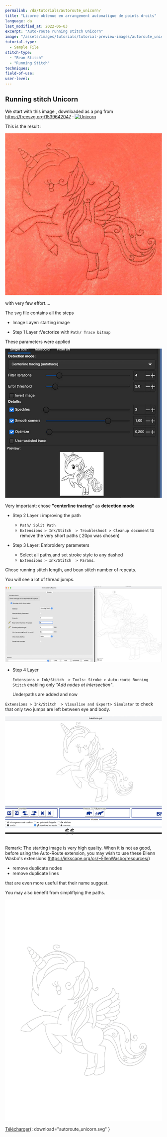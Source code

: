 ```yaml
---
permalink: /da/tutorials/autoroute_unicorn/
title: "Licorne obtenue en arrangement automatique de points droits"
language: da
last_modified_at: 2022-06-03
excerpt: "Auto-route running stitch Unicorn"
image: "/assets/images/tutorials/tutorial-preview-images/autoroute_unicorn.jpg"
tutorial-type:
  - Sample File
stitch-type:
  - "Bean Stitch"
  - "Running Stitch"
techniques:
field-of-use:
user-level:
---
```

## Running stitch Unicorn

We start with this image , downloaded as a png from https://freesvg.org/1539642047 :
<a title="Public Domain" href="https://freesvg.org/1539642047"><img width="512" alt="Unicorn" src="https://freesvg.org/img/1539642047.png"></a>

This is the result :

![Brodée](/assets/images/tutorials/tutorial-preview-images/autoroute_unicorn.jpg)

with very few effort....

The svg file contains all the steps

- Image Layer: starting image

- Step 1 Layer :Vectorize with `Path/ Trace bitmap` 

These parameters were applied

![Paramètres](/assets/images/tutorials/autoroute/autoroute_unicorn_parameters_en.jpg)

Very important: chose **"centerline tracing"** as **detection mode**

- Step 2  Layer : improving the path
  - `Path/ Split Path` 
  -   `Extensions > Ink/Stitch  > Troubleshoot > Cleanup document` to remove the very short paths ( 20px was chosen)

- Step 3 Layer: Embroidery parameters
  - Select all paths,and set stroke style to any dashed
  -  `Extensions > Ink/Stitch  > Params`. 

Chose running stitch length, and bean stitch number of  repeats.

You will see a lot of thread jumps.

![Jumps](/assets/images/tutorials/autoroute/autoroute_unicorn_embroidery_params_en.jpg)

- Step 4 Layer
  
  `Extensions > Ink/Stitch  > Tools: Stroke > Auto-route Running Stitch` enabling only *"Add nodes at intersection"*.
  
  Underpaths are added and now 
  
`Extensions > Ink/Stitch  > Visualise and Export> Simulator` to check that only two jumps are left between eye and body.
   
   ![No Jump](/assets/images/tutorials/autoroute/autoroute_unicorn_embroidery_preview.jpg)
 
Remark: The starting image is very high quality. When it is not as good, before using the Auto-Route extension, you may wish to use these  Ellenn Wasbo's 
extensions  (https://inkscape.org/cs/~EllenWasbo/resources/)
- remove duplicate nodes
- remove duplicate lines

that are even more useful that their name suggest.

You may also benefit from simpliflying the paths.


![SVG](/assets/images/tutorials/samples/autoroute_unicorn.svg)

[Télécharger](/assets/images/tutorials/samples/autoroute_unicorn.svg){: download="autoroute_unicorn.svg" }
